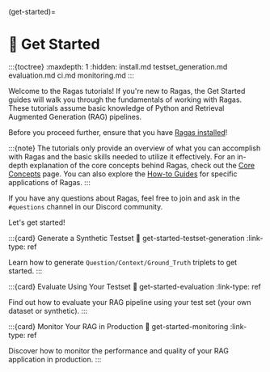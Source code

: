(get-started)=
# 🚀 Get Started

:::{toctree}
:maxdepth: 1
:hidden:
install.md
testset_generation.md
evaluation.md
ci.md
monitoring.md
:::

Welcome to the Ragas tutorials! If you're new to Ragas, the Get Started guides will walk you through the fundamentals of working with Ragas. These tutorials assume basic knowledge of Python and Retrieval Augmented Generation (RAG) pipelines. 

Before you proceed further, ensure that you have [Ragas installed](./install.md)!

:::{note}
The tutorials only provide an overview of what you can accomplish with Ragas and the basic skills needed to utilize it effectively. For an in-depth explanation of the core concepts behind Ragas, check out the [Core Concepts](../concepts/index.md) page. You can also explore the [How-to Guides](../howtos/index.md) for specific applications of Ragas.
:::

If you have any questions about Ragas, feel free to join and ask in the `#questions` channel in our Discord community.

Let's get started!

:::{card} Generate a Synthetic Testset
:link: get-started-testset-generation
:link-type: ref

Learn how to generate `Question/Context/Ground_Truth` triplets to get started.
:::

:::{card} Evaluate Using Your Testset
:link: get-started-evaluation
:link-type: ref

Find out how to evaluate your RAG pipeline using your test set (your own dataset or synthetic).
:::

:::{card} Monitor Your RAG in Production
:link: get-started-monitoring
:link-type: ref

Discover how to monitor the performance and quality of your RAG application in production.
:::

